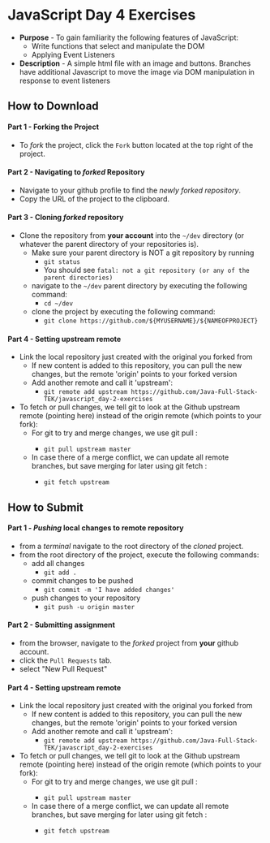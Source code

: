 # JavaScript Day 4 Exercises

* **Purpose** - To gain familiarity the following features of JavaScript:
  * Write functions that select and manipulate the DOM
  * Applying Event Listeners
* **Description** - A simple html file with an image and buttons. Branches have additional Javascript to move the image via DOM manipulation in response to event listeners 




## How to Download

#### Part 1 - Forking the Project
* To _fork_ the project, click the `Fork` button located at the top right of the project.


#### Part 2 - Navigating to _forked_ Repository
* Navigate to your github profile to find the _newly forked repository_.
* Copy the URL of the project to the clipboard.

#### Part 3 - Cloning _forked_ repository
* Clone the repository from **your account** into the `~/dev` directory (or whatever the parent directory of your repositories is).
  * Make sure your parent directory is NOT a git repository by running
    * `git status`
    * You should see `fatal: not a git repository (or any of the parent directories)`
  * navigate to the `~/dev` parent directory by executing the following command:
    * `cd ~/dev`
  * clone the project by executing the following command:
    * `git clone https://github.com/${MYUSERNAME}/${NAMEOFPROJECT}`

#### Part 4 - Setting upstream remote
* Link the local repository just created with the original you forked from
    * If new content is added to this repository, you can pull the new changes, but the remote 'origin' points to your forked version
    * Add another remote and call it 'upstream':
        * `git remote add upstream https://github.com/Java-Full-Stack-TEK/javascript_day-2-exercises`
* To fetch or pull changes, we tell git to look at the Github upstream remote (pointing here) instead of the origin remote (which points to your fork):
    * For git to try and merge changes, we use git pull <remote> <branch>:
        * `git pull upstream master`
    * In case there of a merge conflict, we can update all remote branches, but save merging for later using git fetch <remote>:
        * `git fetch upstream`


## How to Submit

#### Part 1 -  _Pushing_ local changes to remote repository
* from a _terminal_ navigate to the root directory of the _cloned_ project.
* from the root directory of the project, execute the following commands:
    * add all changes
      * `git add .`
    * commit changes to be pushed
      * `git commit -m 'I have added changes'`
    * push changes to your repository
      * `git push -u origin master`

#### Part 2 - Submitting assignment
* from the browser, navigate to the _forked_ project from **your** github account.
* click the `Pull Requests` tab.
* select "New Pull Request"

#### Part 4 - Setting upstream remote
* Link the local repository just created with the original you forked from
    * If new content is added to this repository, you can pull the new changes, but the remote 'origin' points to your forked version
    * Add another remote and call it 'upstream':
        * `git remote add upstream https://github.com/Java-Full-Stack-TEK/javascript_day-2-exercises`
* To fetch or pull changes, we tell git to look at the Github upstream remote (pointing here) instead of the origin remote (which points to your fork):
    * For git to try and merge changes, we use git pull <remote> <branch>:
        * `git pull upstream master`
    * In case there of a merge conflict, we can update all remote branches, but save merging for later using git fetch <remote>:
        * `git fetch upstream`